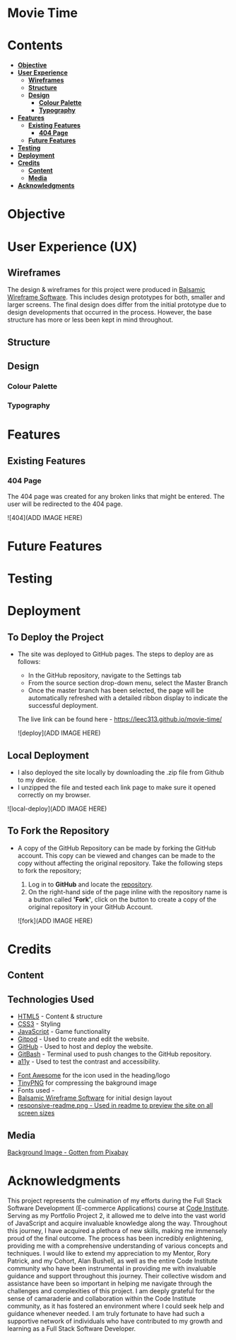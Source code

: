 # Movie Time





# Contents

* [**Objective**](<#objective>)
* [**User Experience**](<#user-experience-ux>)
  * [**Wireframes**](<#wireframes>)
  * [**Structure**](<#structure>)
  * [**Design**](<#design>)
    * [**Colour Palette**](<#colour-palette>)
    * [**Typography**](<#typography>)
* [**Features**](<#features>)
  * [**Existing Features**](<#existing-features>)
    * [**404 Page**](<#404-page>)
  * [**Future Features**](<#future-features>)
* [**Testing**](<#testing>)
* [**Deployment**](<#deployment>)
* [**Credits**](<#credits>)
  * [**Content**](<#content>)
  * [**Media**](<#media>)
* [**Acknowledgments**](<#acknowledgments>)


# **Objective**

# **User Experience (UX)**

  ## **Wireframes**

  The design & wireframes for this project were produced in [Balsamic Wireframe Software](https://balsamiq.com/wireframes/). This includes design prototypes for both, smaller and larger screens. The final design does differ from the initial prototype due to design developments that occurred in the process. However, the base structure has more or less been kept in mind throughout. 

  ## **Structure**

  ## **Design**

  ### Colour Palette

  ### Typography

# **Features**

  ## **Existing Features**


### **404 Page**

The 404 page was created for any broken links that might be entered. The user will be redirected to the 404 page. 

![404](ADD IMAGE HERE)

# **Future Features**

# **Testing**

# **Deployment**

## To Deploy the Project

- The site was deployed to GitHub pages. The steps to deploy are as follows: 
  - In the GitHub repository, navigate to the Settings tab 
  - From the source section drop-down menu, select the Master Branch
  - Once the master branch has been selected, the page will be automatically refreshed with a detailed ribbon display to indicate the successful deployment. 

  The live link can be found here - https://leec313.github.io/movie-time/

  ![deploy](ADD IMAGE HERE)


## Local Deployment

- I also deployed the site locally by downloading the .zip file from Github to my device.
- I unzipped the file and tested each link page to make sure it opened correctly on my browser. 

![local-deploy](ADD IMAGE HERE)

## To Fork the Repository 

- A copy of the GitHub Repository can be made by forking the GitHub account. This copy can be viewed and changes can be made to the copy without affecting the original repository. Take the following steps to fork the repository;

  1. Log in to **GitHub** and locate the [repository](https://github.com/leec313/movie-time).
  2. On the right-hand side of the page inline with the repository name is a button called **'Fork'**, click on the button to create a copy of the original repository in your GitHub Account.

  ![fork](ADD IMAGE HERE)

# **Credits**

  ## **Content**
  
  ## **Technologies Used**

  - [HTML5](https://en.wikipedia.org/wiki/HTML) - Content & structure
  - [CSS3](https://en.wikipedia.org/wiki/CSS) - Styling
  - [JavaScript](https://en.wikipedia.org/wiki/JavaScript) - Game functionality
  - [Gitpod](https://www.gitpod.io/#get-started) - Used to create and edit the website.
  - [GitHub](https://github.com/) - Used to host and deploy the website.
  - [GitBash](https://en.wikipedia.org/wiki/Bash_(Unix_shell)) - Terminal used to push changes to the GitHub repository.
  - [a11y](https://color.a11y.com/Contrast/) - Used to test the contrast and accessibility.
  * [Font Awesome](https://fontawesome.com/) for the icon used in the heading/logo
  * [TinyPNG](https://tinypng.com/) for compressing the bakground image
  * Fonts used - 
  * [Balsamic Wireframe Software](https://balsamiq.com/wireframes/) for initial design layout
  * [responsive-readme.png - Used in readme to preview the site on all screen sizes](https://ui.dev/amiresponsive)

  ## **Media**
  [Background Image - Gotten from Pixabay](https://pixabay.com/photos/movie-theater-curtain-theatre-movie-4609877/)
 

  # **Acknowledgments**

  This project represents the culmination of my efforts during the Full Stack Software Development (E-commerce Applications) course at [Code Institute](https://codeinstitute.net/ie/). Serving as my Portfolio Project 2, it allowed me to delve into the vast world of JavaScript and acquire invaluable knowledge along the way. Throughout this journey, I have acquired a plethora of new skills, making me immensely proud of the final outcome. The process has been incredibly enlightening, providing me with a comprehensive understanding of various concepts and techniques. I would like to extend my appreciation to my Mentor, Rory Patrick, and my Cohort, Alan Bushell, as well as the entire Code Institute community who have been instrumental in providing me with invaluable guidance and support throughout this journey. Their collective wisdom and assistance have been so important in helping me navigate through the challenges and complexities of this project. I am deeply grateful for the sense of camaraderie and collaboration within the Code Institute community, as it has fostered an environment where I could seek help and guidance whenever needed. I am truly fortunate to have had such a supportive network of individuals who have contributed to my growth and learning as a Full Stack Software Developer.